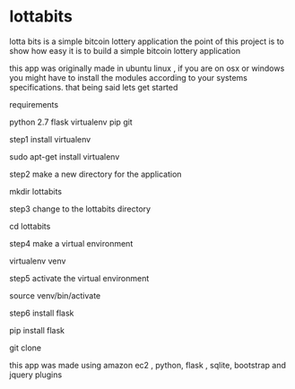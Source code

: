 # lottabits


lotta bits is a simple bitcoin lottery application 
the point of this project is to show how easy it is to build a simple bitcoin lottery application 

this app was originally made in ubuntu linux , if you are on osx or windows you might have to install the modules according to your systems specifications. that being said lets get started 

requirements 

python 2.7 
flask 
virtualenv 
pip
git 



step1 install virtualenv 

sudo apt-get install virtualenv

step2 make a new directory for the application 

mkdir lottabits

step3 change to the lottabits directory 

cd lottabits 

step4 make a virtual environment 

virtualenv venv 

step5 activate the virtual environment 

source venv/bin/activate 

step6 install flask 

pip install flask 

git clone 







this app was made using amazon ec2 , python, flask , sqlite, bootstrap and jquery plugins 






